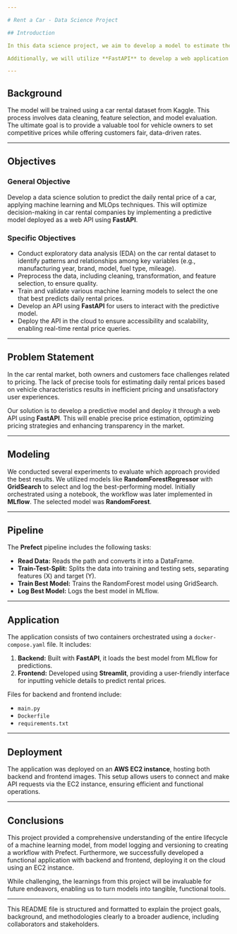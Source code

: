 ```yaml
---

# Rent a Car - Data Science Project

## Introduction

In this data science project, we aim to develop a model to estimate the daily rental price of a car based on its specific characteristics. By applying techniques learned in class, we will identify patterns and relationships among various vehicle attributes, such as manufacturing year, brand, model, fuel type, mileage, and more, to provide precise rental price predictions.

Additionally, we will utilize **FastAPI** to develop a web application that allows users to interact with the system in a simple and fast way. This application is essential in a market where car rentals are increasingly popular. An accurate tool will benefit both car owners, by setting competitive prices, and customers, by offering fair rates based on data.

---
```


## Background

The model will be trained using a car rental dataset from Kaggle. This process involves data cleaning, feature selection, and model evaluation. The ultimate goal is to provide a valuable tool for vehicle owners to set competitive prices while offering customers fair, data-driven rates.

---

## Objectives

### General Objective

Develop a data science solution to predict the daily rental price of a car, applying machine learning and MLOps techniques. This will optimize decision-making in car rental companies by implementing a predictive model deployed as a web API using **FastAPI**.

### Specific Objectives

- Conduct exploratory data analysis (EDA) on the car rental dataset to identify patterns and relationships among key variables (e.g., manufacturing year, brand, model, fuel type, mileage).
- Preprocess the data, including cleaning, transformation, and feature selection, to ensure quality.
- Train and validate various machine learning models to select the one that best predicts daily rental prices.
- Develop an API using **FastAPI** for users to interact with the predictive model.
- Deploy the API in the cloud to ensure accessibility and scalability, enabling real-time rental price queries.

---

## Problem Statement

In the car rental market, both owners and customers face challenges related to pricing. The lack of precise tools for estimating daily rental prices based on vehicle characteristics results in inefficient pricing and unsatisfactory user experiences.

Our solution is to develop a predictive model and deploy it through a web API using **FastAPI**. This will enable precise price estimation, optimizing pricing strategies and enhancing transparency in the market.

---

## Modeling

We conducted several experiments to evaluate which approach provided the best results. We utilized models like **RandomForestRegressor** with **GridSearch** to select and log the best-performing model. Initially orchestrated using a notebook, the workflow was later implemented in **MLflow**. The selected model was **RandomForest**.

---

## Pipeline

The **Prefect** pipeline includes the following tasks:

- **Read Data:** Reads the path and converts it into a DataFrame.
- **Train-Test-Split:** Splits the data into training and testing sets, separating features (X) and target (Y).
- **Train Best Model:** Trains the RandomForest model using GridSearch.
- **Log Best Model:** Logs the best model in MLflow.

---

## Application

The application consists of two containers orchestrated using a `docker-compose.yaml` file. It includes:

1. **Backend:** Built with **FastAPI**, it loads the best model from MLflow for predictions.
2. **Frontend:** Developed using **Streamlit**, providing a user-friendly interface for inputting vehicle details to predict rental prices.

Files for backend and frontend include:
- `main.py`
- `Dockerfile`
- `requirements.txt`

---

## Deployment

The application was deployed on an **AWS EC2 instance**, hosting both backend and frontend images. This setup allows users to connect and make API requests via the EC2 instance, ensuring efficient and functional operations.

---

## Conclusions

This project provided a comprehensive understanding of the entire lifecycle of a machine learning model, from model logging and versioning to creating a workflow with Prefect. Furthermore, we successfully developed a functional application with backend and frontend, deploying it on the cloud using an EC2 instance.

While challenging, the learnings from this project will be invaluable for future endeavors, enabling us to turn models into tangible, functional tools.

---

This README file is structured and formatted to explain the project goals, background, and methodologies clearly to a broader audience, including collaborators and stakeholders.
